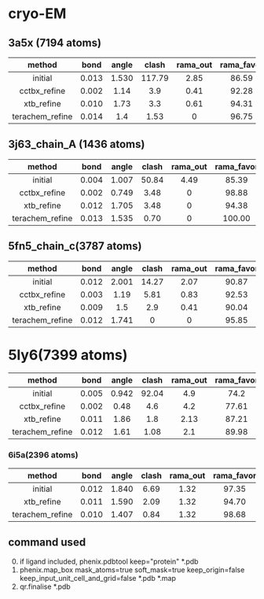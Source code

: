 # cryo-EM
## 3a5x (7194 atoms)
method         | bond   | angle |clash   |rama_out| rama_favor|rotamer | RMRinger |CC_mask
:--:           | :--:   | :--:  |   :--: |   :--: |   :--:    |:--:    |:--:      |:--:
initial        | 0.013  | 1.530 | 117.79 |   2.85 |   86.59   | 8.72   |   0.80   |0.292
cctbx_refine   | 0.002  | 1.14  |  3.9   |   0.41 |   92.28   |  2.56  |  -0.13   |0.3091
xtb_refine     | 0.010  | 1.73  |  3.3   |   0.61 |   94.31   |  3.33  |     0.46     |0.3311
terachem_refine| 0.014  | 1.4   |  1.53  |   0    |   96.75   |  4.62  |      -0.11    |0.3051
## 3j63_chain_A (1436 atoms)
method         | bond   | angle | clash |rama_out| rama_favor|rotamer | CC_mask
:--:           | :--:   | :--:  | :--:  |  :--:  |   :--:    |:--:    |:--:
initial        | 0.004  | 1.007 | 50.84 |  4.49  |   85.39   | 5.48   | 0.6747
cctbx_refine   | 0.002  | 0.749 | 3.48  |  0     |   98.88   | 4.11   | 0.6553
xtb_refine     | 0.012  | 1.705 | 3.48  |  0     |   94.38   | 4.11   | 0.6546
terachem_refine| 0.013  | 1.535 |0.70   |  0     |   100.00  | 1.37   | 0.6386
## 5fn5_chain_c(3787 atoms)
method         | bond   | angle |clash  |rama_out| rama_favor|rotamer | CC_mask
:--:           | :--:   | :--:  |  :--: | :--:   |   :--:    |:--:    |:--:
initial        | 0.012  | 2.001 | 14.27 | 2.07   |   90.87   | 18.13  | 0.6430
cctbx_refine   | 0.003  | 1.19  | 5.81  | 0.83   |   92.53   | 8.29   | 0.6645
xtb_refine     | 0.009  | 1.5   | 2.9   | 0.41   |   90.04   |  8.29  | 0.65
terachem_refine| 0.012  | 1.741 | 0     |  0     |   95.85   | 7.77   | 0.6648
# 5ly6(7399 atoms)
method         | bond   | angle | clash |rama_out| rama_favor|rotamer | CC_mask
:--:           | :--:   | :--:  |  :--: |  :--:  |   :--:    |:--:    |:--:
initial        | 0.005  | 0.942 | 92.04 |   4.9  |   74.2    | 36.08  | 0.6239
cctbx_refine   | 0.002  | 0.48  |  4.6  |   4.2  |   77.61   |  10.41 | 0.6564
xtb_refine     | 0.011  | 1.86  |  1.8  |   2.13 |   87.21   |  7.75  | 0.6623
terachem_refine| 0.012  | 1.61  |  1.08 |   2.1  |   89.98   |  11.14 | 0.6394
### 6i5a(2396 atoms)
method         | bond   | angle |clash |rama_out | rama_favor|rotamer | EMRinger|CC_mask
:--:           | :--:   | :--:  | :--: |   :--:  |   :--:    |:--:    |:--:      |:--:
initial        | 0.012  | 1.840 | 6.69 |   1.32  |  97.35    |  0.74  |    3.94  |0.8156 
xtb_refine     | 0.011  | 1.590 | 2.09 |   1.32  |  94.70    |  0.74  |    3.57  |0.8066
terachem_refine| 0.010  | 1.407 | 0.84 |   1.32  |  98.68    |  0.00  |    3.99  |0.8106
## command used
0. if ligand included, phenix.pdbtool keep="protein" *.pdb
1. phenix.map_box mask_atoms=true soft_mask=true keep_origin=false keep_input_unit_cell_and_grid=false *.pdb *.map
2. qr.finalise *.pdb
